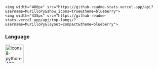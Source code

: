 <div name="stats">

    <img width="400px" src="https://github-readme-stats.vercel.app/api?username=MurilloPy&show_icons=true&theme=blueberry">
    <img width="435px" src="https://github-readme-stats.vercel.app/api/top-langs/?username=MurilloPy&layout=compact&theme=blueberry">

</div>

<div name="Linguagens">
  
<h3> Language </h3>

<a name="Python" href="https://www.github.com/MurilloPy"><img src="https://i.ibb.co/8dfDDSf/icons8-python-480.png" width="60px" alt="icons8-python-480" border="0"></a>

</div>